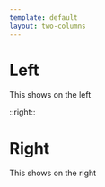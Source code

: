 ```yaml
---
template: default
layout: two-columns
---
```


# Left

This shows on the left

::right::

# Right

This shows on the right
